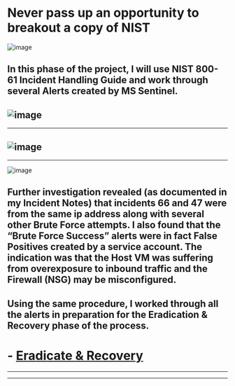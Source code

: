 # Never pass up an opportunity to breakout a copy of NIST

![image](https://github.com/user-attachments/assets/44f84a02-6a02-4b87-b4b2-62cc5c91570c)  

## In this phase of the project, I will use NIST 800-61 Incident Handling Guide and work through several Alerts created by MS Sentinel.

![image](https://github.com/user-attachments/assets/2bce92d2-1902-4b68-998c-e0de062a0ac0)
----
----
![image](https://github.com/user-attachments/assets/3e8b4036-60db-4022-ab4a-8d00727df6dc)
----
----
![image](https://github.com/user-attachments/assets/35b06032-eeac-47dc-adef-b7170a13f521)
## Further investigation revealed (as documented in my Incident Notes) that incidents 66 and 47 were from the same ip address along with several other Brute Force attempts.  I also found that the “Brute Force Success” alerts were in fact False Positives created by a service account. The indication was that the Host VM was suffering from overexposure to inbound traffic and the Firewall (NSG) may be misconfigured.  

## Using the same procedure, I worked through all the alerts in preparation for the Eradication & Recovery phase of the process. 
#  - [Eradicate & Recovery](https://github.com/cyberbluz/Eradicate-and-Recovery)
----
----
